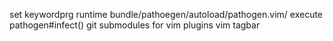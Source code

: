 set keywordprg
runtime bundle/pathoegen/autoload/pathogen.vim/
execute pathogen#infect()
git submodules for vim plugins
vim tagbar

